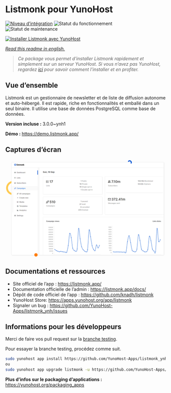 <!--
N.B.: This README was automatically generated by https://github.com/YunoHost/apps/tree/master/tools/README-generator
It shall NOT be edited by hand.
-->

# Listmonk pour YunoHost

[![Niveau d’intégration](https://dash.yunohost.org/integration/listmonk.svg)](https://dash.yunohost.org/appci/app/listmonk) ![Statut du fonctionnement](https://ci-apps.yunohost.org/ci/badges/listmonk.status.svg) ![Statut de maintenance](https://ci-apps.yunohost.org/ci/badges/listmonk.maintain.svg)

[![Installer Listmonk avec YunoHost](https://install-app.yunohost.org/install-with-yunohost.svg)](https://install-app.yunohost.org/?app=listmonk)

*[Read this readme in english.](./README.md)*

> *Ce package vous permet d’installer Listmonk rapidement et simplement sur un serveur YunoHost.
Si vous n’avez pas YunoHost, regardez [ici](https://yunohost.org/#/install) pour savoir comment l’installer et en profiter.*

## Vue d’ensemble

Listmonk est un gestionnaire de newsletter et de liste de diffusion autonome et auto-hébergé. Il est rapide, riche en fonctionnalités et emballé dans un seul binaire. Il utilise une base de données PostgreSQL comme base de données.


**Version incluse :** 3.0.0~ynh1

**Démo :** https://demo.listmonk.app/

## Captures d’écran

![Capture d’écran de Listmonk](./doc/screenshots/screenshot.png)

## Documentations et ressources

* Site officiel de l’app : <https://listmonk.app/>
* Documentation officielle de l’admin : <https://listmonk.app/docs/>
* Dépôt de code officiel de l’app : <https://github.com/knadh/listmonk>
* YunoHost Store: <https://apps.yunohost.org/app/listmonk>
* Signaler un bug : <https://github.com/YunoHost-Apps/listmonk_ynh/issues>

## Informations pour les développeurs

Merci de faire vos pull request sur la [branche testing](https://github.com/YunoHost-Apps/listmonk_ynh/tree/testing).

Pour essayer la branche testing, procédez comme suit.

``` bash
sudo yunohost app install https://github.com/YunoHost-Apps/listmonk_ynh/tree/testing --debug
ou
sudo yunohost app upgrade listmonk -u https://github.com/YunoHost-Apps/listmonk_ynh/tree/testing --debug
```

**Plus d’infos sur le packaging d’applications :** <https://yunohost.org/packaging_apps>